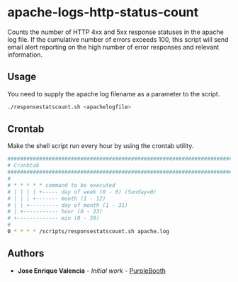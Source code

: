 # apache-logs-http-status-count
Counts the number of HTTP 4xx and 5xx response statuses in the apache log file. If the cumulative number of errors exceeds 100, this script will send email alert reporting on the high number of error responses and relevant information.

## Usage

You need to supply the apache log filename as a parameter to the script.

```bash
./responsestatscount.sh <apachelogfile>
```
## Crontab
Make the shell script run every hour by using the crontab utility. 

```bash
##################################################################################################
# Cronbtab
##################################################################################################
#
# * * * * * command to be executed
# | | | | +----- day of week (0 - 6) (Sunday=0)
# | | | +------- month (1 - 12)
# | | +--------- day of month (1 - 31)
# | +----------- hour (0 - 23)
# +------------- min (0 - 59)
#
0 * * * * /scripts/responsestatscount.sh apache.log
```
## Authors

* **Jose Enrique Valencia** - *Initial work* - [PurpleBooth](https://github.com/SQLConjuror)
